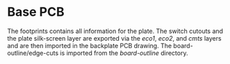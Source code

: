 # Base PCB
The footprints contains all information for the plate. The switch cutouts and the plate silk-screen layer are exported via the *eco1*, *eco2*, and *cmts* layers and are then imported in the backplate PCB drawing. The board-outline/edge-cuts is imported from the *board-outline* directory.
